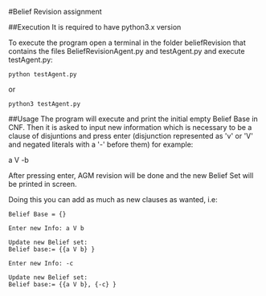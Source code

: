 #Belief Revision assignment

##Execution
It is required to have python3.x version

To execute the program open a terminal in the folder beliefRevision that contains
the files BeliefRevisionAgent.py and testAgent.py and execute testAgent.py:

`python testAgent.py`

or

`python3 testAgent.py`

##Usage
The program will execute and print the initial empty Belief Base in CNF. Then it is asked to input new information which is 
necessary to be a clause of disjuntions and press enter (disjunction represented as 'v' or 'V' and negated literals with a  '-' 
before them) for 
example:

a V -b

After pressing enter, AGM revision will be done and the new Belief Set will be printed in screen.

Doing this you can add as much as new clauses as wanted, i.e:
```
Belief Base = {}

Enter new Info: a V b

Update new Belief set:
Belief base:= {{a V b} }

Enter new Info: -c
 
Update new Belief set:
Belief base:= {{a V b}, {-c} }
```
